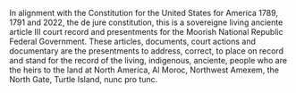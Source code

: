 In alignment with the Constitution for the United States for America 1789, 1791 and 2022, the de jure constitution, this is a sovereigne living anciente article III court record and presentments for the Moorish National Republic Federal Government.   These articles, documents, court actions and documentary are the presentments to address, correct, to place on record and stand for the record of the living, indigenous, anciente, people who are the heirs to the land at North America, Al Moroc, Northwest Amexem, the North Gate, Turtle Island, nunc pro tunc.
